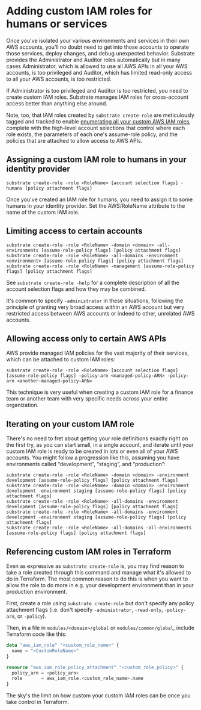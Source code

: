 # Adding custom IAM roles for humans or services

Once you've isolated your various environments and services in their own AWS accounts, you'll no doubt need to get into those accounts to operate those services, deploy changes, and debug unexpected behavior. Substrate provides the Administrator and Auditor roles automatically but in many cases Administrator, which is allowed to use all AWS APIs in all your AWS accounts, is too privileged and Auditor, which has limited read-only access to all your AWS accounts, is too restricted.

If Administrator is too privileged and Auditor is too restricted, you need to create custom IAM roles. Substrate manages IAM roles for cross-account access better than anything else around.

Note, too, that IAM roles created by `substrate create-role` are meticulously tagged and tracked to enable [enumerating all your custom AWS IAM roles](https://github.com/src-bin/substrate-manual/blob/main/mgmt/access/enumerating-all-your-aws-iam-roles.md), complete with the high-level account selections that control where each role exists, the parameters of each one's assume-role policy, and the policies that are attached to allow access to AWS APIs.

## Assigning a custom IAM role to humans in your identity provider

```shell-session
substrate create-role -role <RoleName> [account selection flags] -humans [policy attachment flags]
```

Once you've created an IAM role for humans, you need to assign it to some humans in your identity provider. Set the AWS/RoleName attribute to the name of the custom IAM role.

## Limiting access to certain accounts

```shell-session
substrate create-role -role <RoleName> -domain <domain> -all-environments [assume-role-policy flags] [policy attachment flags]
substrate create-role -role <RoleName> -all-domains -environment <environment> [assume-role-policy flags] [policy attachment flags]
substrate create-role -role <RoleName> -management [assume-role-policy flags] [policy attachment flags]
```

See `substrate create-role -help` for a complete description of all the account selection flags and how they may be combined.

It's common to specify `-administrator` in these situations, following the principle of granting very broad access _within_ an AWS account but very restricted access between AWS accounts or indeed to other, unrelated AWS accounts.

## Allowing access only to certain AWS APIs

AWS provide managed IAM policies for the vast majority of their services, which can be attached to custom IAM roles:

```shell-session
substrate create-role -role <RoleName> [account selection flags] [assume-role-policy flags] -policy-arn <managed-policy-ARN> -policy-arn <another-managed-policy-ARN>
```

This technique is very useful when creating a custom IAM role for a finance team or another team with very specific needs across your entire organization.

## Iterating on your custom IAM role

There's no need to fret about getting your role definitions exactly right on the first try, as you can start small, in a single account, and iterate until your custom IAM role is ready to be created in lots or even all of your AWS accounts. You might follow a progression like this, assuming you have environments called “development”, “staging”, and “production”:

```shell-session
substrate create-role -role <RoleName> -domain <domain> -environment development [assume-role-policy flags] [policy attachment flags]
substrate create-role -role <RoleName> -domain <domain> -environment development -environment staging [assume-role-policy flags] [policy attachment flags]
substrate create-role -role <RoleName> -all-domains -environment development [assume-role-policy flags] [policy attachment flags]
substrate create-role -role <RoleName> -all-domains -environment development -environment staging [assume-role-policy flags] [policy attachment flags]
substrate create-role -role <RoleName> -all-domains -all-environments [assume-role-policy flags] [policy attachment flags]
```

## Referencing custom IAM roles in Terraform

Even as expressive as `substrate create-role` is, you may find reason to take a role created through this command and manage what it's allowed to do in Terraform. The most common reason to do this is when you want to allow the role to do more in e.g. your development environment than in your production environment.

First, create a role using `substrate create-role` but don't specify any policy attachment flags (i.e. don't specify `-administrator`, `-read-only`, `-policy-arn`, or `-policy`).

Then, in a file in `modules/<domain>/global` or `modules/common/global`, include Terraform code like this:

```terraform
data "aws_iam_role" "<custom_role_name>" {
  name = "<CustomRoleName>"
}

resource "aws_iam_role_policy_attachment" "<custom_role_policy>" {
  policy_arn = <policy_arn>
  role       = aws_iam_role.<custom_role_name>.name
}
```

The sky's the limit on how custom your custom IAM roles can be once you take control in Terraform.
